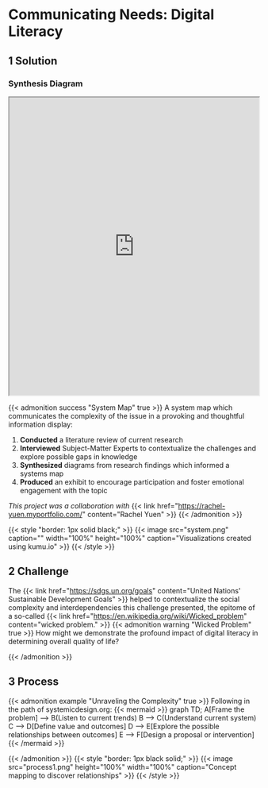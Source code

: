 # Communicating Needs: Digital Literacy

<!--more-->
## 1 Solution

### Synthesis Diagram

<iframe src="https://embed.kumu.io/60bd03ce0de085b503de489ccf171305" width="100%" height="600" frameborder="1"></iframe>

{{< admonition success "System Map" true >}} A system map which communicates the complexity of the issue in a provoking and thoughtful information display:
1. **Conducted** a literature review of current research  
1. **Interviewed** Subject-Matter Experts to contextualize the challenges and explore possible gaps in knowledge
1. **Synthesized** diagrams from research findings which informed a systems map 
1. **Produced** an exhibit to encourage participation and foster emotional engagement with the topic


*This project was a collaboration with* {{< link href="https://rachel-yuen.myportfolio.com/" content="Rachel Yuen" >}}
{{< /admonition >}}

{{< style "border: 1px solid black;" >}}
{{< image src="system.png" caption="" width="100%" height="100%" caption="Visualizations created using kumu.io" >}}
{{< /style >}}


## 2 Challenge

The {{< link href="https://sdgs.un.org/goals" content="United Nations' Sustainable Development Goals" >}} helped to contextualize the social complexity and interdependencies this challenge presented, the epitome of a so-called {{< link href="https://en.wikipedia.org/wiki/Wicked_problem" content="wicked problem." >}}
{{< admonition warning "Wicked Problem" true >}} How might we demonstrate the profound impact of digital literacy in determining overall quality of life?

{{< /admonition >}}

## 3 Process

{{< admonition example "Unraveling the Complexity" true >}} Following in the path of systemicdesign.org:
{{< mermaid  >}}
graph TD;
    A[Frame the problem] --> B(Listen to current trends)
    B --> C(Understand current system)
    C --> D[Define value and outcomes]
    D --> E[Explore the possible relationships between outcomes] 
    E --> F[Design a proposal or intervention]
{{< /mermaid >}}


{{< /admonition >}}
{{< style "border: 1px black solid;" >}}
{{< image src="process1.png" height="100%" width="100%" caption="Concept mapping to discover relationships" >}}
{{< /style >}}
